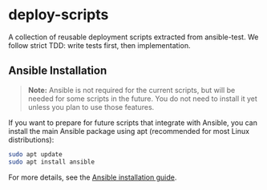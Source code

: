 # deploy-scripts

A collection of reusable deployment scripts extracted from ansible-test. We follow strict TDD: write tests first, then implementation.

## Ansible Installation

> **Note:** Ansible is not required for the current scripts, but will be needed for some scripts in the future. You do not need to install it yet unless you plan to use those features.

If you want to prepare for future scripts that integrate with Ansible, you can install the main Ansible package using apt (recommended for most Linux distributions):

```bash
sudo apt update
sudo apt install ansible
```

For more details, see the [Ansible installation guide](https://docs.ansible.com/ansible/latest/installation_guide/intro_installation.html).
